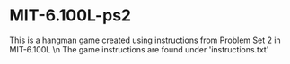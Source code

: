 # MIT-6.100L-ps2
This is a hangman game created using instructions from Problem Set 2 in MIT-6.100L \n
The game instructions are found under 'instructions.txt'
